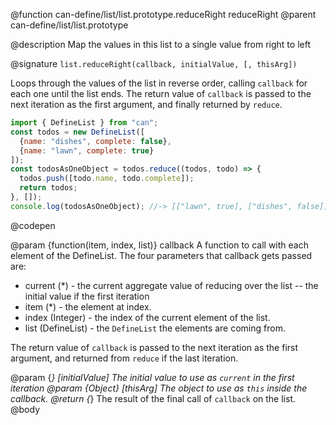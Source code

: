 @function can-define/list/list.prototype.reduceRight reduceRight
@parent can-define/list/list.prototype

@description Map the values in this list to a single value from right to left

@signature `list.reduceRight(callback, initialValue, [, thisArg])`

Loops through the values of the list in reverse order, calling `callback` for each one until the list
ends.  The return value of `callback` is passed to the next iteration as the first argument,
and finally returned by `reduce`.

  ```js
import { DefineList } from "can";
const todos = new DefineList([
    {name: "dishes", complete: false},
    {name: "lawn", complete: true}
]);
const todosAsOneObject = todos.reduce((todos, todo) => {
    todos.push([todo.name, todo.complete]);
    return todos;
}, []);
console.log(todosAsOneObject); //-> [["lawn", true], ["dishes", false]]
  ```
  @codepen

@param {function(item, index, list)} callback A function to call with each element of the DefineList.
The four parameters that callback gets passed are:
   - current (*) - the current aggregate value of reducing over the list -- the initial value if the first iteration
   - item (*) - the element at index.
   - index (Integer) - the index of the current element of the list.
   - list (DefineList) - the `DefineList` the elements are coming from.

The return value of `callback` is passed to the next iteration as the first argument, and returned from
`reduce` if the last iteration.

@param {*} [initialValue] The initial value to use as `current` in the first iteration
@param {Object} [thisArg] The object to use as `this` inside the callback.
@return {*} The result of the final call of `callback` on the list.
@body
